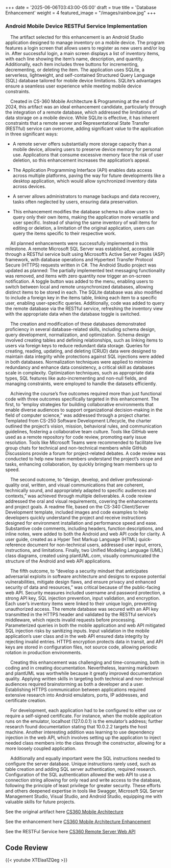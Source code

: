 +++
date = '2025-06-06T03:43:00-05:00'
draft = true
title = 'Database Enhancement'
weight = 4
featured_image = "/images/rainbow.jpg"
+++
### Android Mobile Device RESTFul Service Implementation



<!--more-->


&nbsp;&nbsp;&nbsp;&nbsp;The artifact selected for this enhancement is an Android Studio application designed to manage inventory on a mobile device. The program features a login screen that allows users to register as new users and/or log in. After successful login, a main screen displays a list of inventory items, with each line showing the item’s name, description, and quantity. Additionally, each item includes three buttons for incrementing, decrementing, or deleting the item. The application uses SQLite, a serverless, lightweight, and self-contained Structured Query Language (SQL) database tailored for mobile device limitations. SQLite’s advantages ensure a seamless user experience while meeting mobile device constraints. 

&nbsp;&nbsp;&nbsp;&nbsp;Created in CS-360 Mobile Architecture & Programming at the end of 2024, this artifact was an ideal enhancement candidate, particularly through the integration of a remote database, which addressed the limitations of data storage on a mobile device. While SQLite is effective, it has inherent constraints that a remote server and Representational State Transfer (RESTful) service can overcome, adding significant value to the application in three significant ways:


- A remote server offers substantially more storage capacity than a mobile device, allowing users to preserve device memory for personal use. Applications that consume excessive memory face the risk of user deletion, so this enhancement increases the application’s appeal. 

- The Application Programming Interface (API) enables data access across multiple platforms, paving the way for future developments like a desktop application, which would allow synchronized inventory data across devices. 

- A server allows administrators to manage backups and data recovery, tasks often neglected by users, ensuring data preservation. 

- This enhancement modifies the database schema to allow users to query only their own items, making the application more versatile and user specific. Instead of sharing the same inventory of wall items for editing or deletion, a limitation of the original application, users can query the items specific to their respective work.


&nbsp;&nbsp;&nbsp;&nbsp;All planned enhancements were successfully implemented in this milestone. A remote Microsoft SQL Server was established, accessible through a RESTful service built using Microsoft’s Active Server Pages (ASP) framework, with database operations and Hypertext Transfer Protocol Secure (HTTPS) requests written in C#. The Android Studio project was updated as planned: The partially implemented text messaging functionality was removed, and items with zero quantity now trigger an on-screen notification. A toggle button was added to the menu, enabling users to switch between local and remote unsynchronized databases, allowing distinct items to be stored in each. The SQLite database was also modified to include a foreign key in the items table, linking each item to a specific user, enabling user-specific queries. Additionally, code was added to query the remote database via the RESTful service, refreshing the inventory view with the appropriate data when the database toggle is switched. 

&nbsp;&nbsp;&nbsp;&nbsp;The creation and modification of these databases demonstrated proficiency in several database-related skills, including schema design, query development, normalization, and optimization. Schema design involved creating tables and defining relationships, such as linking items to users via foreign keys to reduce redundant data storage. Queries for creating, reading, updating, and deleting (CRUD) data were designed to maintain data integrity while protections against SQL injections were added in both databases. Normalization techniques were applied to minimize redundancy and enhance data consistency, a critical skill as databases scale in complexity. Optimization techniques, such as appropriate data types, SQL features like auto-incrementing and non-null fields, and managing constraints, were employed to handle the datasets efficiently. 

&nbsp;&nbsp;&nbsp;&nbsp;Achieving the course’s five outcomes required more than just functional code with three outcomes specifically targeted in this enhancement. The first, to “employ strategies for building collaborative environments that enable diverse audiences to support organizational decision-making in the field of computer science,” was addressed through a project charter. Templated from CS-250 Software Development Lifecycle, the charter outlined the project’s vision, mission, behavioral rules, and communication guidelines, fostering a collaborative team culture. Tools like GitHub were used as a remote repository for code review, promoting early issue resolution. Tools like Microsoft Teams were recommended to facilitate live group chats for technical and non-technical members while GitHub Discussions provide a forum for project-related debates. A code review was conducted to help new team members understand the project’s scope and tasks, enhancing collaboration, by quickly bringing team members up to speed. 

&nbsp;&nbsp;&nbsp;&nbsp;The second outcome, to “design, develop, and deliver professional-quality oral, written, and visual communications that are coherent, technically sound, and appropriately adapted to specific audiences and contexts,” was achieved through multiple deliverables. A code review addressed the oral and visual requirements, covering the enhancements and project goals. A readme file, based on the CS-340 Client/Server Development template, included images and code examples to help developers quickly understand the project and receive instructions designed for environment installation and performance speed and ease. Substantive code comments, including headers, function descriptions, and inline notes, were added to both the Android and web API code for clarity. A user guide, created as a Hyper Text Markup Language (HTML) quick-reference document for non-technical users, addressed user input, errors, instructions, and limitations. Finally, two Unified Modeling Language (UML) class diagrams, created using plantUML.com, visually communicated the structure of the Android and web API applications. 

&nbsp;&nbsp;&nbsp;&nbsp;The fifth outcome, to “develop a security mindset that anticipates adversarial exploits in software architecture and designs to expose potential vulnerabilities, mitigate design flaws, and ensure privacy and enhanced security of data and resources,” was critical because of the public-facing web API. Security measures included username and password protection, a strong API key, SQL injection prevention, input validation, and encryption. Each user’s inventory items were linked to their unique login, preventing unauthorized access. The remote database was secured with an API key transmitted in the HTTPS header and validated by the RESTful service’s middleware, which rejects invalid requests before processing. Parameterized queries in both the mobile application and web API mitigated SQL injection risks by sanitizing inputs. Input validation in the mobile application’s user class and in the web API ensured data integrity by rejecting invalid entries. HTTPS encryption protects data in transit, and API keys are stored in configuration files, not source code, allowing periodic rotation in production environments. 

&nbsp;&nbsp;&nbsp;&nbsp;Creating this enhancement was challenging and time-consuming, both in coding and in creating documentation. Nevertheless, learning markdown and plantUML was worthwhile because it greatly improved documentation quality. Applying written skills in targeting both technical and non-technical audiences required brainstorming as both a developer and a user. Establishing HTTPS communication between applications required extensive research into Android emulators, ports, IP addresses, and certificate creation. 

&nbsp;&nbsp;&nbsp;&nbsp;For development, each application had to be configured to either use or require a self-signed certificate. For instance, when the mobile application runs on the emulator, localhost (127.0.0.1) is the emulator’s address; further research found documentation stating that 10.0.2.2 targets the host machine. Another interesting addition was learning to use dependency injection in the web API, which involves setting up the application to inject needed class members into the class through the constructor, allowing for a more loosely coupled application. 

&nbsp;&nbsp;&nbsp;&nbsp;Additionally and equally important were the SQL instructions needed to configure the server database. Unique instructions rarely used, such as table creation and adding SQL server authentication, required research. Configuration of the SQL authentication allowed the web API to use a connection string allowing for only read and write access to the database, following the principle of least privilege for greater security. These efforts and others deepened expertise in tools like Swagger, Microsoft SQL Server Management Studio, Visual Studio, and Android Studio, equipping me with valuable skills for future projects.
 



See the original artifact here [CS360 Mobile Architecture](https://github.com/mufg80/CS360_Mobile_Architecture_Programming)

See the enhancement here [CS360 Mobile Architecture Enhancement](https://github.com/mufg80/CS360_InventoryApp_Enhancement3)

See the RESTFul Service here [CS360 Remote Server Web API](https://github.com/mufg80/InventoryAppRemoteAPI)

## **Code Review**

{{< youtube XTElaa1ZQeg >}}
